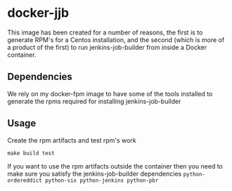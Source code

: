 # docker-jjb
This image has been created for a number of reasons, the first is to generate RPM's for a Centos installation, and the second (which is more of a product of the first) to run jenkins-job-builder from inside a Docker container.

## Dependencies
We rely on my docker-fpm image to have some of the tools installed to generate the rpms required for installing jenkins-job-builder

## Usage

Create the rpm artifacts and test rpm's work
```
make build test
```

If you want to use the rpm artifacts outside the container then you need to make sure you satisfy the jenkins-job-builder dependencies `python-ordereddict python-six python-jenkins python-pbr`
